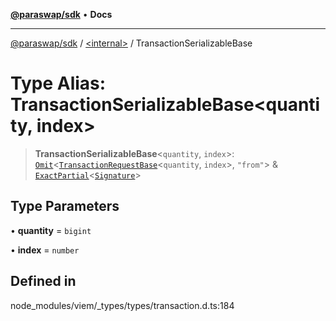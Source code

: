 [**@paraswap/sdk**](../../README.md) • **Docs**

***

[@paraswap/sdk](../../globals.md) / [\<internal\>](../README.md) / TransactionSerializableBase

# Type Alias: TransactionSerializableBase\<quantity, index\>

> **TransactionSerializableBase**\<`quantity`, `index`\>: [`Omit`](Omit.md)\<[`TransactionRequestBase`](TransactionRequestBase.md)\<`quantity`, `index`\>, `"from"`\> & [`ExactPartial`](ExactPartial.md)\<[`Signature`](Signature.md)\>

## Type Parameters

• **quantity** = `bigint`

• **index** = `number`

## Defined in

node\_modules/viem/\_types/types/transaction.d.ts:184
